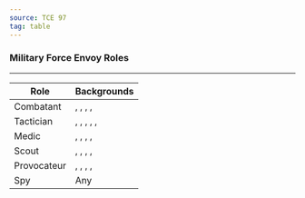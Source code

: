 ```yaml
---
source: TCE 97
tag: table
---
```


### Military Force Envoy Roles
---
|Role|Backgrounds|
|----|------------|
|Combatant|, , , , |
|Tactician|, , , , , |
|Medic|, , , , |
|Scout|, , , , |
|Provocateur|, , , , |
|Spy|Any|
